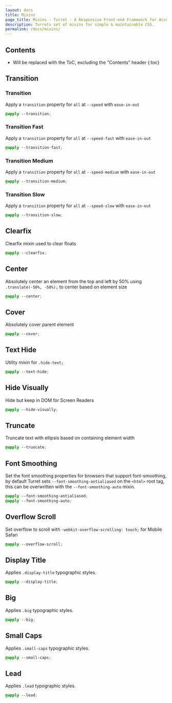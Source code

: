 ```yaml
---
layout: docs
title: Mixins
page_title: Mixins - Turret - A Responsive Front-end Framework for Accessible and Semantic Websites
description: Turrets set of mixins for simple & maintainable CSS.
permalink: /docs/mixins/
---
```


## Contents

* Will be replaced with the ToC, excluding the "Contents" header
{:toc}

## Transition

### Transition

Apply a `transition` property for `all` at `--speed` with `ease-in-out`

```scss
@apply --transition;
```

### Transition Fast

Apply a `transition` property for `all` at `--speed-fast` with `ease-in-out`

```scss
@apply --transition-fast;
```

### Transition Medium

Apply a `transition` property for `all` at `--speed-medium` with `ease-in-out`

```scss
@apply --transition-medium;
```

### Transition Slow

Apply a `transition` property for `all` at `--speed-slow` with `ease-in-out`

```scss
@apply --transition-slow;
```

## Clearfix

Clearfix mixin used to clear floats

```scss
@apply --clearfix;
```

## Center

Absolutely center an element from the top and left by 50% using `.translate(-50%, -50%);` to center based on element size

```scss
@apply --center;
```

## Cover

Absolutely cover parent element

```scss
@apply --cover;
```

## Text Hide

Utility mixin for `.hide-text;`

```scss
@apply --text-hide;
```

## Hide Visually

Hide but keep in DOM for Screen Readers

```scss
@apply --hide-visually;
```

## Truncate

Truncate text with ellipsis based on containing element width

```scss
@apply --truncate;
```

## Font Smoothing

Set the font smoothing properties for browsers that support font-smoothing, by default Turret sets `--font-smoothing-antialiased` on the `<html>` root tag, this can be overwritten with the `--font-smoothing-auto` mixin.

```scss
@apply --font-smoothing-antialiased;
@apply --font-smoothing-auto;
```

## Overflow Scroll

Set overflow to scroll with `-webkit-overflow-scrolling: touch;` for Mobile Safari

```scss
@apply --overflow-scroll;
```

## Display Title

Applies `.display-title` typographic styles.

```scss
@apply --display-title;
```

## Big

Applies `.big` typographic styles.

```scss
@apply --big;
```

## Small Caps

Applies `.small-caps` typographic styles.

```scss
@apply --small-caps;
```

## Lead

Applies `.lead` typographic styles.

```scss
@apply --lead;
```